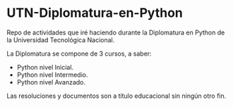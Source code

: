# UTN-Diplomatura-en-Python

Repo de actividades que iré haciendo durante la Diplomatura en Python de la Universidad Tecnológica Nacional.

La Diplomatura se compone de 3 cursos, a saber:
- Python nivel Inicial.
- Python nivel Intermedio.
- Python nivel Avanzado.

Las resoluciones y documentos son a título educacional sin ningún otro fin.
